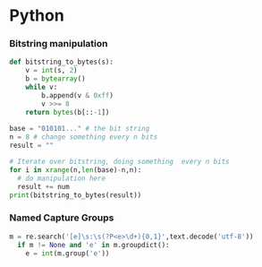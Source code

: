 # Python

### Bitstring manipulation

```python
def bitstring_to_bytes(s):
    v = int(s, 2)
    b = bytearray()
    while v:
        b.append(v & 0xff)
        v >>= 8
    return bytes(b[::-1])
 
base = "010101..." # the bit string
n = 8 # change something every n bits
result = ""

# Iterate over bitstring, doing something  every n bits
for i in xrange(n,len(base)-n,n):
  # do manipulation here
  result += num
print(bitstring_to_bytes(result))
```

### Named Capture Groups

```python
m = re.search('[e]\s:\s(?P<e>\d+){0,1}',text.decode('utf-8'))
  if m != None and 'e' in m.groupdict():
    e = int(m.group('e'))
```

